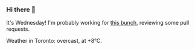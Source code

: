 ### Hi there :wave:

It's Wednesday! I'm probably working for [this bunch](https://github.com/kohofinancial), reviewing some pull requests.

Weather in Toronto: overcast, at +8°C.
